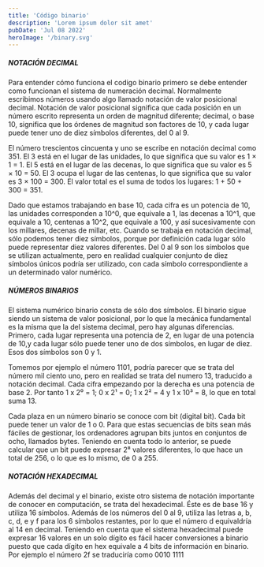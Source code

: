 ```yaml
---
title: 'Código binario'
description: 'Lorem ipsum dolor sit amet'
pubDate: 'Jul 08 2022'
heroImage: '/binary.svg'
---
```


##### NOTACIÓN DECIMAL

Para entender cómo funciona el codigo binario primero se debe entender como funcionan el sistema de numeración decimal. Normalmente escribimos números usando algo llamado notación de valor posicional decimal. Notación de valor posicional significa que cada posición en un número escrito representa un orden de magnitud diferente; decimal, o base 10, significa que los órdenes de magnitud son factores
de 10, y cada lugar puede tener uno de diez símbolos diferentes, del 0 al 9.

El número trescientos cincuenta y uno se escribe en notación decimal como 351. El 3 está en el lugar de las unidades, lo que significa que su valor es 1 × 1 = 1.
El 5 está en el lugar de las decenas, lo que significa que su valor es 5 × 10 = 50. El 3 ocupa el lugar de las centenas, lo que significa que su valor es 3 × 100 = 300. El valor total es el
suma de todos los lugares: 1 + 50 + 300 = 351.

Dado que estamos trabajando en base 10, cada cifra es un potencia de 10, las unidades corresponden a 10^0, que equivale a 1, las decenas a 10^1, que equivale a 10, centenas a 10^2, que equivale a 100, y así sucesivamente con los millares, decenas de millar, etc. Cuando se trabaja en notación decimal, sólo podemos tener diez símbolos, porque por definición cada lugar sólo puede representar diez valores diferentes. Del 0 al 9 son los símbolos que se utilizan actualmente, pero en realidad cualquier conjunto de diez símbolos únicos podría ser utilizado, con cada símbolo correspondiente a un determinado valor numérico.

##### NÚMEROS BINARIOS
El sistema numérico binario  consta de sólo dos símbolos. El binario sigue siendo un sistema de valor posicional, por lo que la mecánica fundamental es la misma que la del sistema decimal, pero hay algunas diferencias. Primero, cada lugar representa una potencia de 2, en lugar de una potencia de 10,y cada lugar sólo puede tener uno de dos símbolos, en lugar de diez. Esos dos símbolos son 0 y 1. 

Tomemos por ejemplo el número 1101, podría parecer que se trata del número mil ciento uno, pero en realidad se trata del numero 13, traducido a notación decimal. Cada cifra empezando por la derecha es una potencia de base 2. Por tanto 1 x 2⁰ = 1; 0 x 2¹ = 0; 1 x 2² = 4 y 1 x 10³ = 8, lo que en total suma 13.

Cada plaza en un número binario se conoce com bit (digital bit). Cada bit puede tener un valor de 1 o 0. Para que estas secuencias de bits sean más fáciles de gestionar, los ordenadores agrupan bits
juntos en conjuntos de ocho, llamados bytes. Teniendo en cuenta todo lo anterior, se puede calcular que un bit puede expresar 2⁸ valores diferentes, lo que hace un total de 256,  o lo que es lo mismo, de 0 a 255.



##### NOTACIÓN HEXADECIMAL
Además del decimal y el binario, existe otro sistema de notación importante de conocer en computación, se trata del hexadecimal. Éste es de base 16 y utiliza 16 símbolos. Además de los números del 0 al 9, utiliza las letras a, b, c, d, e y f para los 6 símbolos restantes, por lo que el número d equivaldría al 14 en decimal. Teniendo en cuenta que el sistema hexadecimal puede expresar 16 valores en un solo dígito es fácil hacer conversiones a binario puesto que cada dígito en hex equivale a 4 bits de información en binario. Por ejemplo el número 2f se traduciría como 0010 1111